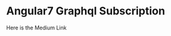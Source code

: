 # Angular7 Graphql Subscription

<a src="https://medium.com/@snowronark/implementing-graphql-subscription-feature-with-angular-7-and-apollo-basic-2490bd4faab0">Here is the Medium Link</a>
